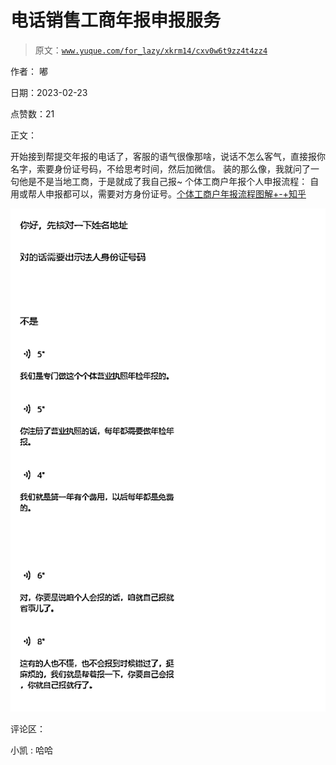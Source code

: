 # 电话销售工商年报申报服务

> 原文：[`www.yuque.com/for_lazy/xkrm14/cxv0w6t9zz4t4zz4`](https://www.yuque.com/for_lazy/xkrm14/cxv0w6t9zz4t4zz4)

作者： 嘟

日期：2023-02-23

点赞数：21

正文：

开始接到帮提交年报的电话了，客服的语气很像那啥，说话不怎么客气，直接报你名字，索要身份证号码，不给思考时间，然后加微信。 装的那么像，我就问了一句他是不是当地工商，于是就成了我自己报~ 个体工商户年报个人申报流程： 自用或帮人申报都可以，需要对方身份证号。[个体工商户年报流程图解+-+知乎](https://zhuanlan.zhihu.com/p/69807707)

![](img/87acab96adad3edbaeff700ffb86aacb.png)  

评论区：

小凯 : 哈哈



